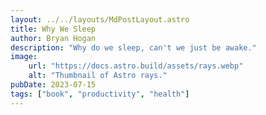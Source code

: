 ```yaml
---
layout: ../../layouts/MdPostLayout.astro
title: Why We Sleep
author: Bryan Hogan
description: "Why do we sleep, can't we just be awake."
image:
    url: "https://docs.astro.build/assets/rays.webp"
    alt: "Thumbnail of Astro rays."
pubDate: 2023-07-15
tags: ["book", "productivity", "health"]
---
```

